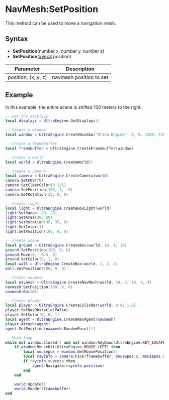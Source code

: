 # NavMesh:SetPosition

This method can be used to move a navigation mesh.

## Syntax

- **SetPosition**(number x, number y, number z)
- **SetPosition**([xVec3](xVec3.md) position)

Parameter | Description
-|-
position, (x, y, z) | navmesh position to set

## Example

In this example, the entire scene is shifted 100 meters to the right.

```lua
-- Get the displays
local displays = UltraEngine.GetDisplays()

-- Create a window
local window = UltraEngine.CreateWindow("Ultra Engine", 0, 0, 1280, 720, displays[1], UltraEngine.WINDOW_CENTER | UltraEngine.WINDOW_TITLEBAR)

-- Create a framebuffer
local framebuffer = UltraEngine.CreateFramebuffer(window)

-- Create a world
local world = UltraEngine.CreateWorld()

-- Create a camera    
local camera = UltraEngine.CreateCamera(world)
camera:SetFOV(70)
camera:SetClearColor(0.125)
camera:SetPosition(100, 3, -6)
camera:SetRotation(35, 0, 0)

-- Create light
local light = UltraEngine.CreateBoxLight(world)
light:SetRange(-20, 20)
light:SetArea(20, 20)
light:SetRotation(35, 35, 0)
light:SetColor(3)
light:SetPosition(100, 0, 0)

-- Create scene
local ground = UltraEngine.CreateBox(world, 10, 1, 10)
ground:SetPosition(100, 0, 0)
ground:Move(0, -0.5, 0)
ground:SetColor(0, 1, 0)
local wall = UltraEngine.CreateBox(world, 1, 2, 4)
wall:SetPosition(100, 0, 0)

-- Create navmesh
local navmesh = UltraEngine.CreateNavMesh(world, 10, 5, 10, 4, 4)
navmesh:SetPosition(100, 0, 0)
navmesh:Build()

-- Create player
local player = UltraEngine.CreateCylinder(world, 0.4, 1.8)
player:SetNavObstacle(false)
player:SetColor(0, 0, 1)
local agent = UltraEngine.CreateNavAgent(navmesh)
player:Attach(agent)
agent:SetPosition(navmesh:RandomPoint())

-- Main loop
while not window:Closed() and not window:KeyDown(UltraEngine.KEY_ESCAPE) do
    if window:MouseHit(UltraEngine.MOUSE_LEFT) then
        local mousepos = window:GetMousePosition()
        local rayinfo = camera:Pick(framebuffer, mousepos.x, mousepos.y)
        if rayinfo.success then
            agent:Navigate(rayinfo.position)
        end
    end

    world:Update()
    world:Render(framebuffer)
end
```
